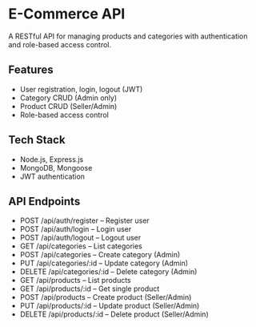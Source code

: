 # E-Commerce API

A RESTful API for managing products and categories with authentication and role-based access control.

## Features
- User registration, login, logout (JWT)
- Category CRUD (Admin only)
- Product CRUD (Seller/Admin)
- Role-based access control

## Tech Stack
- Node.js, Express.js
- MongoDB, Mongoose
- JWT authentication

## API Endpoints
- POST /api/auth/register – Register user
- POST /api/auth/login – Login user
- POST /api/auth/logout – Logout user
- GET /api/categories – List categories
- POST /api/categories – Create category (Admin)
- PUT /api/categories/:id – Update category (Admin)
- DELETE /api/categories/:id – Delete category (Admin)
- GET /api/products – List products
- GET /api/products/:id – Get single product
- POST /api/products – Create product (Seller/Admin)
- PUT /api/products/:id – Update product (Seller/Admin)
- DELETE /api/products/:id – Delete product (Seller/Admin)
